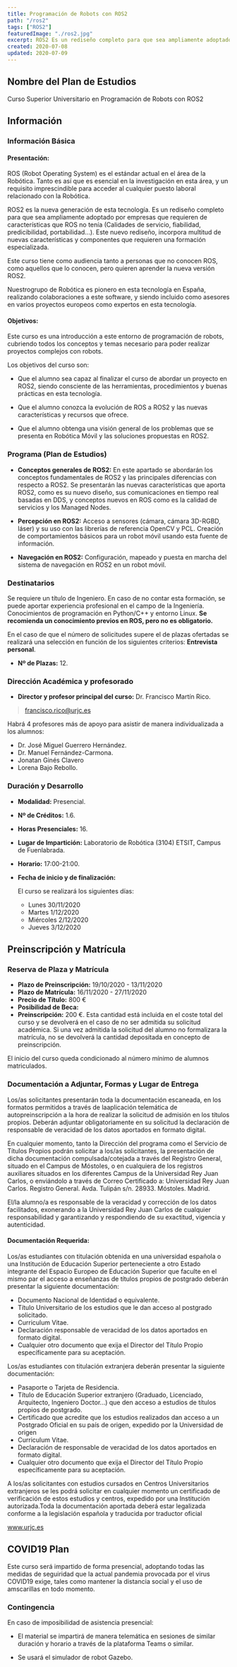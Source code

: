 ```yaml
---
title: Programación de Robots con ROS2
path: "/ros2"
tags: ["ROS2"]
featuredImage: "./ros2.jpg"
excerpt: ROS2 Es un rediseño completo para que sea ampliamente adoptado por empresas que requieren de características que ROS no tenía (Calidades de servicio, fiabilidad, predicibilidad, portabilidad...
created: 2020-07-08
updated: 2020-07-09
---
```


## Nombre del Plan de Estudios

Curso Superior Universitario en Programación de Robots con ROS2

## Información

### Información Básica

#### Presentación:

ROS (Robot Operating System) es el estándar actual en el área de la Robótica. Tanto es así que es esencial en la investigación en esta área, y un requisito imprescindible para acceder al cualquier puesto laboral relacionado con la Robótica.

ROS2 es la nueva generación de esta tecnología. Es un rediseño completo para que sea ampliamente adoptado por empresas que requieren de características que ROS no tenía (Calidades de servicio, fiabilidad, predicibilidad, portabilidad...). Este nuevo rediseño, incorpora multitud de nuevas características y componentes que requieren una formación especializada.

Este curso tiene como audiencia tanto a personas que no conocen ROS, como aquellos que lo conocen, pero quieren aprender la nueva versión ROS2.

Nuestrogrupo de Robótica es pionero en esta tecnología en España, realizando colaboraciones a este software, y siendo incluido como asesores en varios proyectos europeos como expertos en esta tecnología.

#### Objetivos:

Este curso es una introducción a este entorno de programación de robots, cubriendo todos los conceptos y temas necesario para poder realizar proyectos complejos con robots.

Los objetivos del curso son:

* Que el alumno sea capaz al finalizar el curso de abordar un proyecto en ROS2, siendo consciente de las herramientas, procedimientos y buenas prácticas en esta tecnología.

* Que el alumno conozca la evolución de ROS a ROS2 y las nuevas características y recursos que ofrece.

* Que el alumno obtenga una visión general de los problemas que se presenta en Robótica Móvil y las soluciones propuestas en ROS2.

### Programa (Plan de Estudios)

* **Conceptos generales de ROS2:** En este apartado se abordarán los conceptos fundamentales de ROS2 y las principales diferencias con respecto a ROS2. Se presentarán las nuevas características que aporta ROS2, como es su nuevo diseño, sus comunicaciones en tiempo real basadas en DDS, y conceptos nuevos en ROS como es la calidad de servicios y los Managed Nodes.

* **Percepción en ROS2:** Acceso a sensores (cámara, cámara 3D-RGBD, láser) y su uso con las librerías de referencia OpenCV y PCL. Creación de comportamientos básicos para un robot móvil usando esta fuente de información.

* **Navegación en ROS2:** Configuración, mapeado y puesta en marcha del sistema de navegación en ROS2 en un robot móvil.

### Destinatarios

Se requiere un título de Ingeniero. En caso de no contar esta formación, se puede aportar experiencia profesional en el campo de la Ingeniería. Conocimientos de programación en Python/C++ y entorno Linux. **Se recomienda un conocimiento previos en ROS, pero no es obligatorio.**

En el caso de que el número de solicitudes supere el de plazas ofertadas se realizará una selección en función de los siguientes criterios: **Entrevista personal**.

* **Nº de Plazas:** 12.

### Dirección Académica y profesorado

* **Director y profesor principal del curso:** Dr. Francisco Martín Rico.
> francisco.rico@urjc.es

Habrá 4 profesores más de apoyo para asistir de manera individualizada a los alumnos:

* Dr. José Miguel Guerrero Hernández.
* Dr. Manuel Fernández-Carmona.
* Jonatan Ginés Clavero
* Lorena Bajo Rebollo.

### Duración y Desarrollo

* **Modalidad:** Presencial.
* **Nº de Créditos:** 1.6.
* **Horas Presenciales:** 16.
* **Lugar de Impartición:** Laboratorio de Robótica (3104) ETSIT, Campus de Fuenlabrada.
* **Horario:** 17:00-21:00.
* **Fecha de inicio y de finalización:**
    
    El curso se realizará los siguientes días:

    * Lunes 30/11/2020
    * Martes 1/12/2020
    * Miércoles 2/12/2020
    * Jueves 3/12/2020

## Preinscripción y Matrícula

### Reserva de Plaza y Matrícula

* **Plazo de Preinscripción:**  19/10/2020 - 13/11/2020
* **Plazo de Matrícula:** 16/11/2020 - 27/11/2020
* **Precio de Título:** 800 €
* **Posibilidad de Beca:**
* **Preinscripción:** 200 €. Esta cantidad está incluida en el coste total del curso y se devolverá en el caso de no ser admitida su solicitud académica. Si una vez admitida la solicitud del alumno no formalizara la matrícula, no se devolverá la cantidad depositada en concepto de preinscripción.

El inicio del curso queda condicionado al número mínimo de alumnos matriculados.

### Documentación a Adjuntar, Formas y Lugar de Entrega

Los/as solicitantes presentarán toda la documentación escaneada, en los formatos permitidos a través de laaplicación telemática de autopreinscripción a la hora de realizar la solicitud de admisión en los títulos propios. Deberán adjuntar obligatoriamente en su solicitud la declaración de responsable de veracidad de los datos aportados en formato digital.

En cualquier momento, tanto la Dirección del programa como el Servicio de Títulos Propios podrán solicitar a los/as solicitantes, la presentación de dicha documentación compulsada/cotejada a través del Registro General, situado en el Campus de Móstoles, o en cualquiera de los registros auxiliares situados en los diferentes Campus de la Universidad Rey Juan Carlos, o enviándolo a través de Correo Certificado a: Universidad Rey Juan Carlos. Registro General. Avda. Tulipán s/n. 28933. Móstoles. Madrid.

El/la alumno/a es responsable de la veracidad y corrección de los datos facilitados, exonerando a la Universidad Rey Juan Carlos de cualquier responsabilidad y garantizando y respondiendo de su exactitud, vigencia y autenticidad.

#### Documentación Requerida:

Los/as estudiantes con titulación obtenida en una universidad española o una Institución de Educación Superior perteneciente a otro Estado integrante del Espacio Europeo de Educación Superior que faculte en el mismo par el acceso a enseñanzas de títulos propios de postgrado deberán presentar la siguiente documentación:

* Documento Nacional de Identidad o equivalente.
* Título Universitario de los estudios que le dan acceso al postgrado solicitado.
* Curriculum Vitae.
* Declaración responsable de veracidad de los datos aportados en formato digital.
* Cualquier otro documento que exija el Director del Título Propio específicamente para su aceptación.

Los/as estudiantes con titulación extranjera deberán presentar la siguiente documentación:

* Pasaporte o Tarjeta de Residencia.
* Título de Educación Superior extranjero (Graduado, Licenciado, Arquitecto, Ingeniero Doctor...) que den acceso a estudios de títulos propios de postgrado.
* Certificado que acredite que los estudios realizados dan acceso a un Postgrado Oficial en su país de origen, expedido por la Universidad de origen
* Curriculum Vitae.
* Declaración de responsable de veracidad de los datos aportados en formato digital.
* Cualquier otro documento que exija el Director del Título Propio específicamente para su aceptación.

A los/as solicitantes con estudios cursados en Centros Universitarios extranjeros se les podrá solicitar en cualquier momento un certificado de verificación de estos estudios y centros, expedido por una Institución autorizada.Toda la documentación aportada deberá estar legalizada conforme a la legislación española y traducida por traductor oficial

<a href="https://www.urjc.es" target=”_blank”>www.urjc.es</a>

## COVID19 Plan

Este curso será impartido de forma presencial, adoptando todas las medidas de seguiridad que la actual pandemia provocada por el virus COVID19 exige, tales como mantener la distancia social y el uso de amscarillas en todo momento.

### Contingencia

En caso de imposibilidad de asistencia presencial:

* El material se impartirá de manera telemática en sesiones de similar duración y horario a través de la plataforma Teams o similar.

* Se usará el simulador de robot Gazebo.
